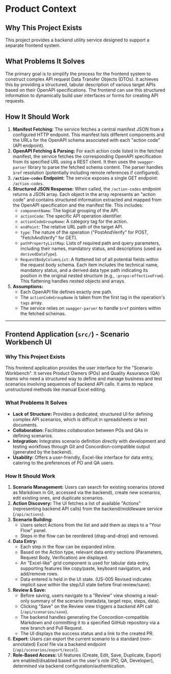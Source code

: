 # Product Context

## Why This Project Exists

This project provides a backend utility service designed to support a separate frontend system.

## What Problems It Solves

The primary goal is to simplify the process for the frontend system to construct complex API request Data Transfer Objects (DTOs). It achieves this by providing a structured, tabular description of various target APIs based on their OpenAPI specifications. The frontend can use this structured information to dynamically build user interfaces or forms for creating API requests.

## How It Should Work

1.  **Manifest Fetching:** The service fetches a central manifest JSON from a configured HTTP endpoint. This manifest lists different components and the URLs for the OpenAPI schema associated with each "action code" (API endpoint).
2.  **OpenAPI Fetching & Parsing:** For each action code listed in the fetched manifest, the service fetches the corresponding OpenAPI specification from its specified URL using a REST client. It then uses the `swagger-parser` library to parse the fetched schema content. The parser handles `$ref` resolution (potentially including remote references if configured).
3.  **`/action-codes` Endpoint:** The service exposes a single GET endpoint: `/action-codes`.
4.  **Structured JSON Response:** When called, the `/action-codes` endpoint returns a JSON array. Each object in the array represents an "action code" and contains structured information extracted and mapped from the OpenAPI specification and the manifest file. This includes:
    *   `componentName`: The logical grouping of the API.
    *   `actionCode`: The specific API operation identifier.
    *   `actionCodeGroupName`: A category tag for the action.
    *   `endPoint`: The relative URL path of the target API.
    *   `type`: The nature of the operation ("PostAndVerify" for POST, "FetchAndVerify" for GET).
    *   `pathPropertyListMap`: Lists of required path and query parameters, including their names, mandatory status, and descriptions (used as `derivedDataType`).
    *   `RequestBodyColumnList`: A flattened list of all potential fields within the request body schema. Each item includes the technical name, mandatory status, and a derived data type path indicating its position in the original nested structure (e.g., `:props:effectiveFrom`). This flattening handles nested objects and arrays.
5.  **Assumptions:**
    *   Each OpenAPI file defines exactly one path.
    *   The `actionCodeGroupName` is taken from the first tag in the operation's `tags` array.
    *   The service relies on `swagger-parser` to handle `$ref` pointers within the fetched schemas.

---

## Frontend Application (`src/`) - Scenario Workbench UI

### Why This Project Exists

This frontend application provides the user interface for the "Scenario Workbench". It serves Product Owners (POs) and Quality Assurance (QA) teams who need a structured way to define and manage business and test scenarios involving sequences of backend API calls. It aims to replace unstructured methods like manual Excel editing.

### What Problems It Solves

*   **Lack of Structure:** Provides a dedicated, structured UI for defining complex API scenarios, which is difficult in spreadsheets or text documents.
*   **Collaboration:** Facilitates collaboration between POs and QAs in defining scenarios.
*   **Integration:** Integrates scenario definition directly with development and testing workflows through Git and Concordion-compatible output (generated by the backend).
*   **Usability:** Offers a user-friendly, Excel-like interface for data entry, catering to the preferences of PO and QA users.

### How It Should Work

1.  **Scenario Management:** Users can search for existing scenarios (stored as Markdown in Git, accessed via the backend), create new scenarios, edit existing ones, and duplicate scenarios.
2.  **Action Discovery:** The UI fetches a list of available "Actions" (representing backend API calls) from the backend/middleware service (`/api/actions`).
3.  **Scenario Building:**
    *   Users select Actions from the list and add them as steps to a "Your Flow" panel.
    *   Steps in the flow can be reordered (drag-and-drop) and removed.
4.  **Data Entry:**
    *   Each step in the flow can be expanded inline.
    *   Based on the Action type, relevant data entry sections (Parameters, Request Body, Verification) are displayed.
    *   An "Excel-like" grid component is used for tabular data entry, supporting features like copy/paste, keyboard navigation, and add/remove rows.
    *   Data entered is held in the UI state. (US-005 Revised indicates implicit save within the step/UI state before final review/save).
5.  **Review & Save:**
    *   Before saving, users navigate to a "Review" view showing a read-only summary of the scenario (metadata, target repo, steps, data).
    *   Clicking "Save" on the Review view triggers a backend API call (`/api/scenarios/save`).
    *   The backend handles generating the Concordion-compatible Markdown and committing it to a specified GitHub repository via a new branch and Pull Request.
    *   The UI displays the success status and a link to the created PR.
6.  **Export:** Users can export the current scenario to a standard (non-annotated) Excel file via a backend endpoint (`/api/scenarios/export/excel`).
7.  **Role-Based Access:** UI features (Create, Edit, Save, Duplicate, Export) are enabled/disabled based on the user's role (PO, QA, Developer), determined via backend configuration/authentication.
